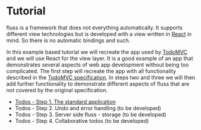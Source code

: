 # Tutorial

fluss is a framework that does not everything automatically. It supports different view technologies but is developed with
a view written in [React](http://facebook.github.io/react/) in mind. So there is no automatic bindings and such.

In this example based tutorial we will recreate the app used by [TodoMVC](http://todomvc.com/) and we will use React for the view layer.
It is a good example of an app that demonstrates several aspects of web app development without being too complicated.
The first step will recreate the app with all functionality described in the
[TodoMVC specification](https://github.com/tastejs/todomvc/blob/master/app-spec.md). In steps two and three we will
then add further functionality to demonstrate different aspects of fluss that are not covered by the original specification.

* [Todos - Step 1. The standard application](step1.md)
* Todos - Step 2. Undo and error handling (to be developed)
* Todos - Step 3. Server side fluss - storage (to be developed)
* Todos - Step 4. Collaborative todos (to be developed)
